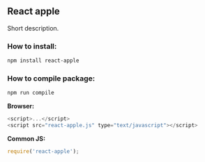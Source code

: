 ## React apple

Short description.

### How to install:

```bash
npm install react-apple
```

### How to compile package:

```bash
npm run compile
```

**Browser:**
```javascript
<script>...</script>
<script src="react-apple.js" type="text/javascript"></script>
```

**Common JS:**
```javascript
require('react-apple');
```
